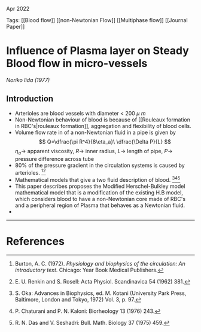 Apr 2022
  

Tags: [[Blood flow]] [[non-Newtonian Flow]] [[Multiphase flow]] [[Journal Paper]]

# Influence of Plasma layer on Steady Blood flow in micro-vessels
*Noriko Iida (1977)*

## Introduction 
- Arterioles are blood vessels with diameter < 200 $\mu \ m$
- Non-Newtonian behaviour of blood is because of [[Rouleaux formation in RBC's|rouleaux formation]], aggregation and flexibility of blood cells. 
- Volume flow rate in of a non-Newtonian fluid in a pipe is given by 
$$
Q=\dfrac{\pi R^4}{8\eta_a}\ \dfrac{\Delta P}{L}
$$
 $\eta_a\rightarrow$ apparent viscosity, $R\rightarrow$ inner radius, $L\rightarrow$ length of pipe, $P\rightarrow$ pressure difference across tube
- 80% of the pressure gradient in the circulation systems is caused by arterioles. [^2][^3]
- Mathematical models that give a two fluid description of blood. [^10][^11][^12]
- This paper describes proposes the Modified Herschel-Bulkley model mathematical model that is a modification of the existing H.B model, which considers blood to have a non-Newtonian core made of RBC's and a peripheral region of Plasma that behaves as a Newtonian fluid.  
- 

---
# References

[^2]: Burton, A. C. (1972). _Physiology and biophysics of the circulation: An introductory text_. Chicago: Year Book Medical Publishers.
[^3]: E. U. Renkin and S. Rosell: Acta Physiol. Scandinavica 54 (1962) 381.
[^10]: S. Oka: Advances in Biophysics, ed. M. Kotani (University Park Press, Baltimore, London and Tokyo, 1972) Vol. 3, p. 97. 
[^11]: P. Chaturani and P. N. Kaloni: Biorheology 13 (1976) 243. 
[^12]: R. N. Das and V. Seshadri: Bull. Math. Biology 37 (1975) 459.
